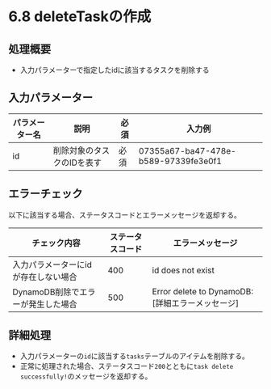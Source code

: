 # 6.8 deleteTaskの作成
## 処理概要
- 入力パラメーターで指定したidに該当するタスクを削除する

## 入力パラメーター
| パラメーター名 | 説明 | 必須 | 入力例 |
| --- | --- | --- | --- |
| id | 削除対象のタスクのIDを表す | 必須 | 07355a67-ba47-478e-b589-97339fe3e0f1 |

## エラーチェック
以下に該当する場合、ステータスコードとエラーメッセージを返却する。

| チェック内容 | ステータスコード | エラーメッセージ |
| --- | --- | --- |
| 入力パラメーターにidが存在しない場合 | 400 | id does not exist |
| DynamoDB削除でエラーが発生した場合 | 500 | Error delete to DynamoDB: [詳細エラーメッセージ] |

## 詳細処理
- 入力パラメーターの`id`に該当する`tasks`テーブルのアイテムを削除する。
- 正常に処理された場合、ステータスコード`200`とともに`task delete successfully!`のメッセージを返却する。